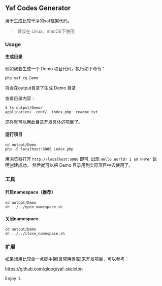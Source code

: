 ## Yaf Codes Generator

用于生成比较干净的yaf框架代码。

> 建议在 Linux、macOS下使用

### Usage

#### 生成目录
例如我要生成一个 Demo 项目代码，执行如下命令：
```
php yaf_cg Demo
```

将会在output目录下生成 Demo 目录

查看目录内容：

```
$ ls output/Demo/
application/  conf/  index.php  readme.txt
```

这样就可以用此目录开发具体的项目了。

#### 运行项目

```shell
cd output/Demo
php -S localhost:8080 index.php
```

用浏览器打开 `http://localhost:8080` 即可, 出现 `Hello World! I am PHPer` 说明创建成功。
然后就可以把 Demo 目录用到实际项目中去使用了。

### 工具

#### 开启namespace（推荐）

```
cd output/Demo
sh ../../open_namespace.sh
```

#### 关闭namespace

```
cd output/Demo
sh ../../close_namespace.sh
```

### 扩展

如果想用比较全一点脚手架[含常用类库]来开发项目，可以参考：

https://github.com/qloog/yaf-skeleton

Enjoy it.
